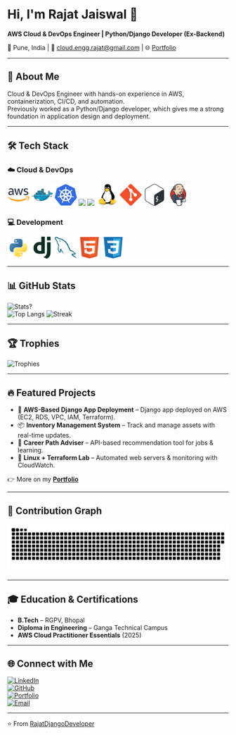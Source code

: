 # Hi, I'm Rajat Jaiswal 👋  

**AWS Cloud & DevOps Engineer | Python/Django Developer (Ex-Backend)**  

📍 Pune, India | 📧 cloud.engg.rajat@gmail.com | 🌐 [Portfolio](https://therajat.info/)  

---

## 🚀 About Me  
Cloud & DevOps Engineer with hands-on experience in AWS, containerization, CI/CD, and automation.  
Previously worked as a Python/Django developer, which gives me a strong foundation in application design and deployment.  

---

## 🛠️ Tech Stack  

### ☁️ Cloud & DevOps  
<p align="left">
  <img src="https://raw.githubusercontent.com/devicons/devicon/master/icons/amazonwebservices/amazonwebservices-original-wordmark.svg" width="50"/>
  <img src="https://raw.githubusercontent.com/devicons/devicon/master/icons/docker/docker-original.svg" width="50"/>
  <img src="https://raw.githubusercontent.com/devicons/devicon/master/icons/kubernetes/kubernetes-plain.svg" width="50"/>
  <img src="https://www.vectorlogo.zone/logos/terraformio/terraformio-icon.svg" width="50"/>
  <img src="https://www.vectorlogo.zone/logos/ansible/ansible-icon.svg" width="50"/>
  <img src="https://raw.githubusercontent.com/devicons/devicon/master/icons/linux/linux-original.svg" width="50"/>
  <img src="https://raw.githubusercontent.com/devicons/devicon/master/icons/git/git-original.svg" width="50"/>
  <img src="https://raw.githubusercontent.com/devicons/devicon/master/icons/bash/bash-original.svg" width="50"/>
  <img src="https://raw.githubusercontent.com/devicons/devicon/master/icons/jenkins/jenkins-original.svg" width="50"/>
</p>

### 💻 Development  
<p align="left">
  <img src="https://raw.githubusercontent.com/devicons/devicon/master/icons/python/python-original.svg" width="50"/>
  <img src="https://raw.githubusercontent.com/devicons/devicon/master/icons/django/django-plain.svg" width="50"/>
  <img src="https://raw.githubusercontent.com/devicons/devicon/master/icons/mysql/mysql-original.svg" width="50"/>
  <img src="https://raw.githubusercontent.com/devicons/devicon/master/icons/html5/html5-original.svg" width="50"/>
  <img src="https://raw.githubusercontent.com/devicons/devicon/master/icons/css3/css3-original.svg" width="50"/>
</p>

---

## 📊 GitHub Stats  

![Stats](https://github-readme-stat.vercel.app/api?username=JaiswalRajatj&show_icons=true&theme=radical)?  
![Top Langs](https://github-readme-stats.vercel.app/api/top-langs/?username=JaiswalRajatj&layout=compact&theme=radical)
![Streak](https://github-readme-streak-stats.herokuapp.com/?user=JaiswalRajatj&theme=radical)

---

## 🏆 Trophies  

![Trophies](https://github-profile-trophy.vercel.app/?username=JaiswalRajatj&theme=onedark&margin-w=10&margin-h=10)  

---

## 🔥 Featured Projects  

- 🚀 **AWS-Based Django App Deployment** – Django app deployed on AWS (EC2, RDS, VPC, IAM, Terraform).  
- 📦 **Inventory Management System** – Track and manage assets with real-time updates.  
- 🤖 **Career Path Adviser** – API-based recommendation tool for jobs & learning.  
- 🐧 **Linux + Terraform Lab** – Automated web servers & monitoring with CloudWatch.  

👉 More on my **[Portfolio](https://therajat.info/)**  

---

## 🐍 Contribution Graph  

<p align="center">
 <img width="1000" src="assets/github-snake.svg" alt="snake"/>
</p>

---

## 🎓 Education & Certifications  

- **B.Tech** – RGPV, Bhopal  
- **Diploma in Engineering** – Ganga Technical Campus  
- **AWS Cloud Practitioner Essentials** (2025)    

---

## 🌐 Connect with Me  

[![LinkedIn](https://img.shields.io/badge/LinkedIn-Connect-blue?logo=linkedin)](https://www.linkedin.com/in/rajatjaiswal/)  
[![GitHub](https://img.shields.io/badge/GitHub-Follow-black?logo=github)](https://github.com/RajatDjangoDeveloper)  
[![Portfolio](https://img.shields.io/badge/Portfolio-Visit-green?logo=google-chrome)](https://therajat.info/)  
[![Email](https://img.shields.io/badge/Email-cloud.engg.rajat%40gmail.com-red?logo=gmail)](mailto:cloud.engg.rajat@gmail.com)  

---
⭐️ From [RajatDjangoDeveloper](https://github.com/RajatDjangoDeveloper)

